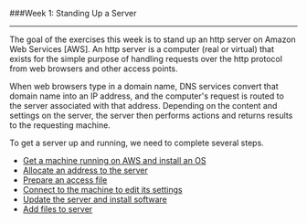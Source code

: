 ###Week 1: Standing Up a Server

-----

The goal of the exercises this week is to stand up an http server on Amazon Web Services [AWS]. An http server is a computer (real or virtual) that exists for the simple purpose of handling requests over the http protocol from web browsers and other access points.

When web browsers type in a domain name, DNS services convert that domain name into an IP address, and the computer's request is routed to the server associated with that address. Depending on the content and settings on the server, the server then performs actions and returns results to the requesting machine. 

To get a server up and running, we need to complete several steps.

- [Get a machine running on AWS and install an OS](server.md)
- [Allocate an address to the server](assignip.md)
- [Prepare an access file](identityfile.md)
- [Connect to the machine to edit its settings](serveraccess.md)
- [Update the server and install software](lampinstall.md)
- [Add files to server](addpage.md)
